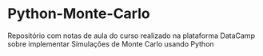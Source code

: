# Python-Monte-Carlo
Repositório com notas de aula do curso realizado na plataforma DataCamp sobre implementar Simulações de Monte Carlo usando Python
